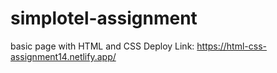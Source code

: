 # simplotel-assignment
basic page with HTML and CSS
Deploy Link: https://html-css-assignment14.netlify.app/

